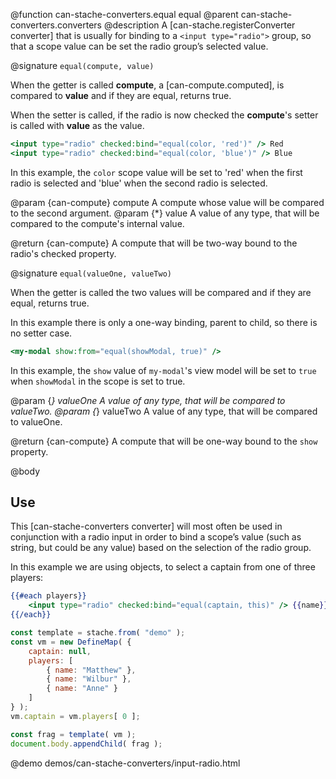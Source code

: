 @function can-stache-converters.equal equal
@parent can-stache-converters.converters
@description A [can-stache.registerConverter converter] that is usually for binding to a `<input type="radio">` group, so that a scope value can be set the radio group’s selected value.

@signature `equal(compute, value)`

When the getter is called **compute**, a [can-compute.computed], is compared to **value** and if they are equal, returns true.

When the setter is called, if the radio is now checked the **compute**'s setter is called with **value** as the value.

```handlebars
<input type="radio" checked:bind="equal(color, 'red')" /> Red
<input type="radio" checked:bind="equal(color, 'blue')" /> Blue
```

In this example, the `color` scope value will be set to 'red' when the first radio is selected and 'blue' when the second radio is selected.

@param {can-compute} compute A compute whose value will be compared to the second argument.
@param {*} value A value of any type, that will be compared to the compute's internal value.

@return {can-compute} A compute that will be two-way bound to the radio's checked property.

@signature `equal(valueOne, valueTwo)`

When the getter is called the two values will be compared and if they are equal, returns true.

In this example there is only a one-way binding, parent to child, so there is no setter case.

```handlebars
<my-modal show:from="equal(showModal, true)" />
```

In this example, the `show` value of `my-modal`'s view model will be set to `true` when `showModal` in the scope is set to true.

@param {*} valueOne A value of any type, that will be compared to valueTwo.
@param {*} valueTwo A value of any type, that will be compared to valueOne.

@return {can-compute} A compute that will be one-way bound to the `show` property.

@body 

## Use

This [can-stache-converters converter] will most often be used in conjunction with a radio input in order to bind a scope’s value (such as string, but could be any value) based on the selection of the radio group.

In this example we are using objects, to select a captain from one of three players:

```handlebars
{{#each players}}
	<input type="radio" checked:bind="equal(captain, this)" /> {{name}}
{{/each}}
```

```js
const template = stache.from( "demo" );
const vm = new DefineMap( {
	captain: null,
	players: [
		{ name: "Matthew" },
		{ name: "Wilbur" },
		{ name: "Anne" }
	]
} );
vm.captain = vm.players[ 0 ];

const frag = template( vm );
document.body.appendChild( frag );
```

@demo demos/can-stache-converters/input-radio.html

